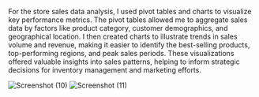 For the store sales data analysis, I used pivot tables and charts to visualize key performance metrics. The pivot tables allowed me to aggregate sales data by factors like product category, customer demographics, and geographical location. I then created charts to illustrate trends in sales volume and revenue, making it easier to identify the best-selling products, top-performing regions, and peak sales periods. These visualizations offered valuable insights into sales patterns, helping to inform strategic decisions for inventory management and marketing efforts.

![Screenshot (10)](https://github.com/user-attachments/assets/17733978-19ad-40d5-8ff8-334e88356fed)
![Screenshot (11)](https://github.com/user-attachments/assets/cd89c571-0751-43ff-9b1f-956a91941691)
